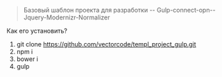 > Базовый шаблон проекта для разработки -- Gulp-connect-opn--Jquery-Modernizr-Normalizer

Как его установить?

1. git clone https://github.com/vectorcode/templ_project_gulp.git
2. npm i
3. bower i
4. gulp
